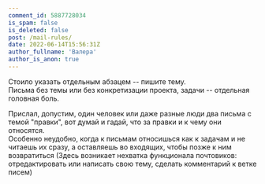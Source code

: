 ```yaml
---
comment_id: 5887728034
is_spam: false
is_deleted: false
post: /mail-rules/
date: 2022-06-14T15:56:31Z
author_fullname: 'Валера'
author_is_anon: true
---
```


<p>Стоило указать отдельным абзацем -- пишите тему.<br>Письма без темы или без конкретизации проекта, задачи -- отдельная головная боль.</p><p>Прислал, допустим, один человек или даже разные люди два письма с темой "правки", вот думай и гадай, что за правки и к чему они относятся.<br>Особенно неудобно, когда к письмам относишься как к задачам и не читаешь их сразу, а оставляешь во входящих, чтобы позже к ним возвратиться (Здесь возникает нехватка функционала почтовиков: отредактировать или написать свою тему, сделать комментарий к ветке писем)</p>
